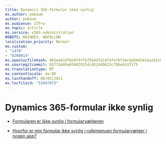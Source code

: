```yaml
---
title: Dynamics 365-formular ikke synlig
ms.author: pebaum
author: pebaum
ms.audience: ITPro
ms.topic: article
ms.service: o365-administration
ROBOTS: NOINDEX, NOFOLLOW
localization_priority: Normal
ms.custom:
- "1470"
- "6200014"
ms.openlocfilehash: 965ee010fbb979ffb75b44fd14fdf4f0f34cbdd445924aa52c0937b5b1f5cc8e
ms.sourcegitcommit: b5f7da89a650d2915dc652449623c78be6247175
ms.translationtype: MT
ms.contentlocale: da-DK
ms.lasthandoff: 08/05/2021
ms.locfileid: "53947473"
---
```

# <a name="dynamics-365-form-not-visible"></a>Dynamics 365-formular ikke synlig

* [Formularen er ikke synlig i formularvælgeren](https://docs.microsoft.com/dynamics365/customer-engagement/customize/control-access-forms)

* [Hvorfor er min formular ikke synlig i rullemenuen formularvælger i nogen app?](https://docs.microsoft.com/powerapps/maker/model-driven-apps/create-design-forms?branch=master#why-is-my-form-not-visible-in-the-form-selector-drop-down-in-my-app)
